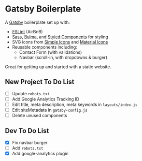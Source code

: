 # Gatsby Boilerplate

A [Gatsby](https://www.gatsbyjs.org/) boilerplate set up with:
* [ESLint](https://eslint.org/) (AirBnB)
* [Sass](http://sass-lang.com/), [Bulma](bulma.io), and [Styled Components](https://www.styled-components.com/) for styling
* SVG icons from [Simple Icons](https://simpleicons.org/) and [Material Icons](https://material.io/icons/)
* Reusable components including:
  * Contact Form (with validations)
  * Navbar (scroll-in, with dropdowns & burger)

Great for getting up and started with a static website.

## New Project To Do List
- [ ] Update `robots.txt`
- [ ] Add Google Analytics Tracking ID
- [ ] Edit title, meta description, meta keywords in `layouts/index.js`
- [ ] Edit siteMetadata in `gatsby-config.js`
- [ ] Delete unused components

## Dev To Do List
- [x] Fix navbar burger
- [ ] Add `robots.txt`
- [x] Add google-analytics plugin